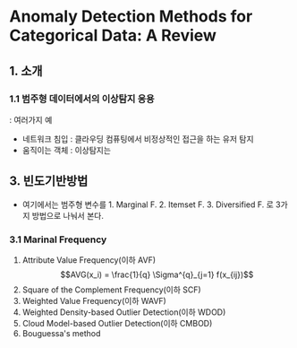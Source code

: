 # Anomaly Detection Methods for Categorical Data: A Review

## 1. 소개

### 1.1 범주형 데이터에서의 이상탐지 응용
: 여러가지 예
- 네트워크 침입 : 클라우딩 컴퓨팅에서 비정상적인 접근을 하는 유저 탐지
- 움직이는 객체 : 이상탐지는 


## 3. 빈도기반방법
- 여기에서는 범주형 변수를 1. Marginal F. 2. Itemset F. 3. Diversified F. 로 3가지 방법으로 나눠서 본다.

### 3.1 Marinal Frequency
1. Attribute Value Frequency(이하 AVF)
  $$AVG(x_i) = \frac{1}{q} \Sigma^{q}_{j=1} f(x_{ij})$$
2. Square of the Complement Frequency(이하 SCF)
3. Weighted Value Frequency(이하 WAVF)
4. Weighted Density-based Outlier Detection(이하 WDOD)
5. Cloud Model-based Outlier Detection(이하 CMBOD)
6. Bouguessa's method
